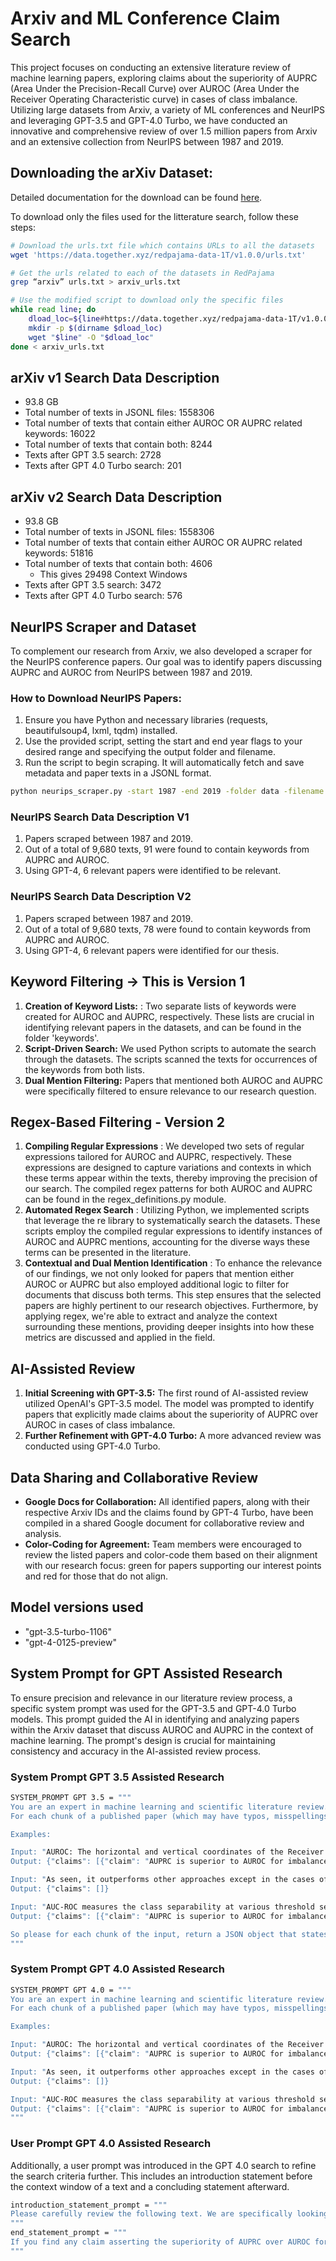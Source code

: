 # Arxiv and ML Conference Claim Search

This project focuses on conducting an extensive literature review of machine learning papers, exploring claims about the superiority of AUPRC (Area Under the Precision-Recall Curve) over AUROC (Area Under the Receiver Operating Characteristic curve) in cases of class imbalance. Utilizing large datasets from Arxiv, a variety of ML conferences and NeurIPS and leveraging GPT-3.5 and GPT-4.0 Turbo, we have conducted an innovative and comprehensive review of over 1.5 million papers from Arxiv and an extensive collection from NeurIPS between 1987 and 2019.

## Downloading the arXiv Dataset:

Detailed documentation for the download can be found [here](https://huggingface.co/datasets/togethercomputer/RedPajama-Data-1T).

To download only the files used for the litterature search, follow these steps: 

```bash
# Download the urls.txt file which contains URLs to all the datasets
wget 'https://data.together.xyz/redpajama-data-1T/v1.0.0/urls.txt'

# Get the urls related to each of the datasets in RedPajama
grep “arxiv” urls.txt > arxiv_urls.txt

# Use the modified script to download only the specific files
while read line; do
    dload_loc=${line#https://data.together.xyz/redpajama-data-1T/v1.0.0/}
    mkdir -p $(dirname $dload_loc)
    wget "$line" -O "$dload_loc"
done < arxiv_urls.txt
```

## arXiv v1 Search Data Description
- 93.8 GB
- Total number of texts in JSONL files: 1558306
- Total number of texts that contain either AUROC OR AUPRC related keywords: 16022
- Total number of texts that contain both: 8244
- Texts after GPT 3.5 search: 2728
- Texts after GPT 4.0 Turbo search: 201

## arXiv v2 Search Data Description
- 93.8 GB
- Total number of texts in JSONL files: 1558306
- Total number of texts that contain either AUROC OR AUPRC related keywords: 51816
- Total number of texts that contain both: 4606
    - This gives 29498 Context Windows 
- Texts after GPT 3.5 search: 3472
- Texts after GPT 4.0 Turbo search: 576

## NeurIPS Scraper and Dataset

To complement our research from Arxiv, we also developed a scraper for the NeurIPS conference papers. Our goal was to identify papers discussing AUPRC and AUROC from NeurIPS between 1987 and 2019.

### How to Download NeurIPS Papers:

1.  Ensure you have Python and necessary libraries (requests, beautifulsoup4, lxml, tqdm) installed.
2.  Use the provided script, setting the start and end year flags to your desired range and specifying the output folder and filename.
3.  Run the script to begin scraping. It will automatically fetch and save metadata and paper texts in a JSONL format.

```bash
python neurips_scraper.py -start 1987 -end 2019 -folder data -filename neurIPS_papers.jsonl
```

### NeurIPS Search Data Description V1

1. Papers scraped between 1987 and 2019.
2. Out of a total of 9,680 texts, 91 were found to contain keywords from AUPRC and AUROC.
3. Using GPT-4, 6 relevant papers were identified to be relevant.
   
### NeurIPS Search Data Description V2

1. Papers scraped between 1987 and 2019.
2. Out of a total of 9,680 texts, 78 were found to contain keywords from AUPRC and AUROC.
3. Using GPT-4, 6 relevant papers were identified for our thesis.

## Keyword Filtering -> This is Version 1

1.  **Creation of Keyword Lists:** : Two separate lists of keywords were created for AUROC and AUPRC, respectively. These lists are crucial in identifying relevant papers in the datasets, and can be found in the folder 'keywords'.
2.  **Script-Driven Search:** We used Python scripts to automate the search through the datasets. The scripts scanned the texts for occurrences of the keywords from both lists.
3.  **Dual Mention Filtering:** Papers that mentioned both AUROC and AUPRC were specifically filtered to ensure relevance to our research question.

## Regex-Based Filtering - Version 2

1.  **Compiling Regular Expressions** : We developed two sets of regular expressions tailored for AUROC and AUPRC, respectively. These expressions are designed to capture variations and contexts in which these terms appear within the texts, thereby improving the precision of our search. The compiled regex patterns for both AUROC and AUPRC can be found in the regex_definitions.py module.
2. **Automated Regex Search** : Utilizing Python, we implemented scripts that leverage the re library to systematically search the datasets. These scripts employ the compiled regular expressions to identify instances of AUROC and AUPRC mentions, accounting for the diverse ways these terms can be presented in the literature.
3. **Contextual and Dual Mention Identification** : To enhance the relevance of our findings, we not only looked for papers that mention either AUROC or AUPRC but also employed additional logic to filter for documents that discuss both terms. This step ensures that the selected papers are highly pertinent to our research objectives. Furthermore, by applying regex, we're able to extract and analyze the context surrounding these mentions, providing deeper insights into how these metrics are discussed and applied in the field. 

## AI-Assisted Review

1.  **Initial Screening with GPT-3.5:** The first round of AI-assisted review utilized OpenAI's GPT-3.5 model. The model was prompted to identify papers that explicitly made claims about the superiority of AUPRC over AUROC in cases of class imbalance.
2.  **Further Refinement with GPT-4.0 Turbo:** A more advanced review was conducted using GPT-4.0 Turbo.
   
## Data Sharing and Collaborative Review

*   **Google Docs for Collaboration:** All identified papers, along with their respective Arxiv IDs and the claims found by GPT-4 Turbo, have been compiled in a shared Google document for collaborative review and analysis.
*   **Color-Coding for Agreement:** Team members were encouraged to review the listed papers and color-code them based on their alignment with our research focus: green for papers supporting our interest points and red for those that do not align.

## Model versions used

- "gpt-3.5-turbo-1106"
- "gpt-4-0125-preview"


## System Prompt for GPT Assisted Research

To ensure precision and relevance in our literature review process, a specific system prompt was used for the GPT-3.5 and GPT-4.0 Turbo models. This prompt guided the AI in identifying and analyzing papers within the Arxiv dataset that discuss AUROC and AUPRC in the context of machine learning. The prompt's design is crucial for maintaining consistency and accuracy in the AI-assisted review process.

### System Prompt GPT 3.5 Assisted Research

```bash
SYSTEM_PROMPT GPT 3.5 = """
You are an expert in machine learning and scientific literature review.
For each chunk of a published paper (which may have typos, misspellings, and odd characters as a result of conversion from PDF), return a JSON object that states whether or not the paper makes any claim that the area under the precision recall curve (AUPRC) is superior or inferior as a general performance metric to the area under the receiver operating characteristic (AUROC) in an ML setting, in particular for imbalanced classification problems. A paper claiming that a model performs better under AUPRC vs. AUROC is *not* an example of this; instead a paper claiming that AUPRC should be used instead of AUROC in cases of class imbalance is an example of this metric commentary. Respond with format {"claims": [{"claim": DESCRIPTION OF CLAIM, "evidence_quote": SUBSTRING FROM INPUT STATING CLAIM}, ...]}. If the paper makes no claims, leave the "claims" key in the JSON object empty. If the claim made is that the AUPRC is superior to the AUROC in the case of class imbalance, use the string "AUPRC is superior to AUROC for imbalanced data" for the description of the claim. For other claims, use any appropriate free-text description.

Examples: 

Input: "AUROC: The horizontal and vertical coordinates of the Receiver Operating Characteristic (ROC) curve are the FPR and TPR, and the curve is obtained by calculating the FPR and TPR under multiple sets of thresholds. The area of the region enclosed by the ROC curve and the horizontal axis is often used to evaluate binary classification tasks, denoted as AUROC. The value of AUROC is within the range of [0, 1], and higher values indicate better performance. AUROC can visualize the generalization performance of the GVAED model and help to select the best alarm threshold In addition, the Equal Error Rate (EER), i.e., the proportion of incorrectly classified frames when TPR and FNR are equal, is also used to measure the performance of anomaly detection models. AP: Due to the highly unbalanced nature of positive and negative samples in GVAED tasks, i.e., the TN is usually larger than the TP, researchers think that the area under the Precision-Recall (PR) curve is more suitable for evaluating GVAED models, denoted as AP. The horizontal coordinates of the PR curve are the Recall (i.e., the TPR in Eq. 4), while the vertical coordinate represents the Precision, defined as Precision = TP TP+FP . A point on the PR curve corresponds to the Precision and Recall values at a certain threshold."
Output: {"claims": [{"claim": "AUPRC is superior to AUROC for imbalanced data", "evidence_quote": "Due to the highly unbalanced nature of positive and negative samples in GVAED tasks, i.e., the TN is usually larger than the TP, researchers think that the area under the Precision-Recall (PR) curve is more suitable for evaluating GVAED models, denoted as AP"}]}

Input: "As seen, it outperforms other approaches except in the cases of TinyImageNet for CIFAR-100. Our approach still has better AUROC, but the detection error and FPR at 95% TPR are slightly larger than ODIN’s. Interestingly, the MD approach is worse than max-softmax in some cases. Such a result has also been reporte"
Output: {"claims": []}

Input: "AUC-ROC measures the class separability at various threshold settings. ROC is the probability curve and AUC represents the degree of measures of separability. It compares true positive rate (sensitivity/recall) versus the false positive rate (1 - specificity). The higher the AUC-ROC, the bigger the distinction between the true positive and false negative. • AUC-PR: It combines the precision and recall, for various threshold values, it compares the positively predicted value (precision) vs the true positive rate (recall). Both precision and recall focus on the positive class (the lesion) and unconcerned about the true negative (not a lesion, which is the majority class). Thus, for class imbalance, PR is more suitable than ROC. The higher the AUC-PR, the better the model performance"
Output: {"claims": [{"claim": "AUPRC is superior to AUROC for imbalanced data", "evidence_quote": "Thus, for class imbalance, PR is more suitable than ROC"}]}

So please for each chunk of the input, return a JSON object that states whether or not the paper makes any claim that the area under the precision recall curve (AUPRC) is superior or inferior as a general performance metric to the area under the receiver operating characteristic (AUROC) in an ML setting, in particular for imbalanced classification problems. 
"""
```

### System Prompt GPT 4.0 Assisted Research

```bash
SYSTEM_PROMPT GPT 4.0 = """
You are an expert in machine learning and scientific literature review.
For each chunk of a published paper (which may have typos, misspellings, and odd characters as a result of conversion from PDF), return a JSON object that states whether or not the paper makes any claim that the area under the precision recall curve (AUPRC) is superior or inferior as a general performance metric to the area under the receiver operating characteristic (AUROC) in an ML setting, in particular for imbalanced classification problems. A paper claiming that a model performs better under AUPRC vs. AUROC is *not* an example of this; instead a paper claiming that AUPRC should be used instead of AUROC in cases of class imbalance is an example of this metric commentary. Respond with format {"claims": [{"claim": DESCRIPTION OF CLAIM, "evidence_quote": SUBSTRING FROM INPUT STATING CLAIM}, ...]}. If the paper makes no claims, leave the "claims" key in the JSON object empty. If the claim made is that the AUPRC is superior to the AUROC in the case of class imbalance, use the string "AUPRC is superior to AUROC for imbalanced data" for the description of the claim. For other claims, use any appropriate free-text description.

Examples: 

Input: "AUROC: The horizontal and vertical coordinates of the Receiver Operating Characteristic (ROC) curve are the FPR and TPR, and the curve is obtained by calculating the FPR and TPR under multiple sets of thresholds. The area of the region enclosed by the ROC curve and the horizontal axis is often used to evaluate binary classification tasks, denoted as AUROC. The value of AUROC is within the range of [0, 1], and higher values indicate better performance. AUROC can visualize the generalization performance of the GVAED model and help to select the best alarm threshold In addition, the Equal Error Rate (EER), i.e., the proportion of incorrectly classified frames when TPR and FNR are equal, is also used to measure the performance of anomaly detection models. AP: Due to the highly unbalanced nature of positive and negative samples in GVAED tasks, i.e., the TN is usually larger than the TP, researchers think that the area under the Precision-Recall (PR) curve is more suitable for evaluating GVAED models, denoted as AP. The horizontal coordinates of the PR curve are the Recall (i.e., the TPR in Eq. 4), while the vertical coordinate represents the Precision, defined as Precision = TP TP+FP . A point on the PR curve corresponds to the Precision and Recall values at a certain threshold."
Output: {"claims": [{"claim": "AUPRC is superior to AUROC for imbalanced data", "evidence_quote": "Due to the highly unbalanced nature of positive and negative samples in GVAED tasks, i.e., the TN is usually larger than the TP, researchers think that the area under the Precision-Recall (PR) curve is more suitable for evaluating GVAED models, denoted as AP"}]}

Input: "As seen, it outperforms other approaches except in the cases of TinyImageNet for CIFAR-100. Our approach still has better AUROC, but the detection error and FPR at 95% TPR are slightly larger than ODIN’s. Interestingly, the MD approach is worse than max-softmax in some cases. Such a result has also been reporte"
Output: {"claims": []}

Input: "AUC-ROC measures the class separability at various threshold settings. ROC is the probability curve and AUC represents the degree of measures of separability. It compares true positive rate (sensitivity/recall) versus the false positive rate (1 - specificity). The higher the AUC-ROC, the bigger the distinction between the true positive and false negative. • AUC-PR: It combines the precision and recall, for various threshold values, it compares the positively predicted value (precision) vs the true positive rate (recall). Both precision and recall focus on the positive class (the lesion) and unconcerned about the true negative (not a lesion, which is the majority class). Thus, for class imbalance, PR is more suitable than ROC. The higher the AUC-PR, the better the model performance"
Output: {"claims": [{"claim": "AUPRC is superior to AUROC for imbalanced data", "evidence_quote": "Thus, for class imbalance, PR is more suitable than ROC"}]}
"""
```

### User Prompt GPT 4.0 Assisted Research

Additionally, a user prompt was introduced in the GPT 4.0 search to refine the search criteria further. This includes an introduction statement before the context window of a text and a concluding statement afterward.

```bash
introduction_statement_prompt = """
Please carefully review the following text. We are specifically looking for claims where AUPRC is argued to be a superior metric to AUROC, especially in cases of class imbalance in machine learning applications. Any claim that discusses the preference of AUPRC over AUROC due to its effectiveness in such scenarios should be returned in the a JSON object. If no such claims are found, please leave the 'claims' key empty. Here is the text:
"""
end_statement_prompt = """
If you find any claim asserting the superiority of AUPRC over AUROC for imbalanced datasets, please provide your findings in a JSON object with the key 'claims'. Each claim should be a dictionary with 'claim' and 'evidence_quote' as keys, like this: {"claims": [{"claim": "DESCRIPTION OF CLAIM", "evidence_quote": "SUBSTRING FROM INPUT STATING CLAIM"}]}. If no relevant claims are found, the 'claims' key should have an empty list.
"""
```

